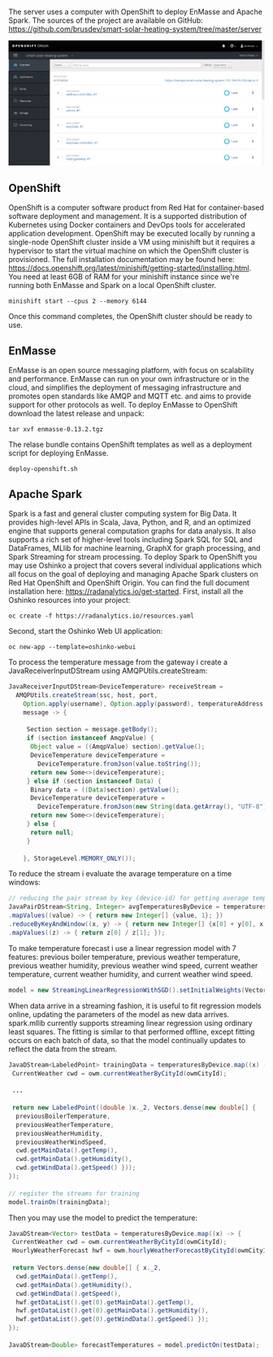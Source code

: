 The server uses a computer with OpenShift to deploy EnMasse and Apache Spark. The sources of the project are available on GitHub: https://github.com/brusdev/smart-solar-heating-system/tree/master/server

![Server Photo](../images/server_photo.png)

## OpenShift
OpenShift is a computer software product from Red Hat for container-based software deployment and management. It is a supported distribution of Kubernetes using Docker containers and DevOps tools for accelerated application development. OpenShift may be executed locally by running a single-node OpenShift cluster inside a VM using minishift but it requires a hypervisor to start the virtual machine on which the OpenShift cluster is provisioned. The full installation documentation may be found here: https://docs.openshift.org/latest/minishift/getting-started/installing.html.
You need at least 6GB of RAM for your minishift instance since we're running both EnMasse and Spark on a local OpenShift cluster.

```
minishift start --cpus 2 --memory 6144
```

Once this command completes, the OpenShift cluster should be ready to use.

## EnMasse
EnMasse is an open source messaging platform, with focus on scalability and performance. EnMasse can run on your own infrastructure or in the cloud, and simplifies the deployment of messaging infrastructure and promotes open standards like AMQP and MQTT etc. and aims to provide support for other protocols as well. To deploy EnMasse to OpenShift download the latest release and unpack:

```
tar xvf enmasse-0.13.2.tgz
```

The relase bundle contains OpenShift templates as well as a deployment script for deploying EnMasse.

```
deploy-openshift.sh
```

## Apache Spark
Spark is a fast and general cluster computing system for Big Data. It provides high-level APIs in Scala, Java, Python, and R, and an optimized engine that supports general computation graphs for data analysis. It also supports a rich set of higher-level tools including Spark SQL for SQL and DataFrames, MLlib for machine learning, GraphX for graph processing, and Spark Streaming for stream processing. To deploy Spark to OpenShift you may use Oshinko a project that covers several individual applications which all focus on the goal of deploying and managing Apache Spark clusters on Red Hat OpenShift and OpenShift Origin. You can find the full document installation here: https://radanalytics.io/get-started. First, install all the Oshinko resources into your project:

```
oc create -f https://radanalytics.io/resources.yaml
```

Second, start the Oshinko Web UI application:

```
oc new-app --template=oshinko-webui
```

To process the temperature message from the gateway i create a JavaReceiverInputDStream using AMQPUtils.createStream:

```Java
JavaReceiverInputDStream<DeviceTemperature> receiveStream =
  AMQPUtils.createStream(ssc, host, port,
    Option.apply(username), Option.apply(password), temperatureAddress,
    message -> {

     Section section = message.getBody();
     if (section instanceof AmqpValue) {
      Object value = ((AmqpValue) section).getValue();
      DeviceTemperature deviceTemperature =
        DeviceTemperature.fromJson(value.toString());
      return new Some<>(deviceTemperature);
     } else if (section instanceof Data) {
      Binary data = ((Data)section).getValue();
      DeviceTemperature deviceTemperature =
        DeviceTemperature.fromJson(new String(data.getArray(), "UTF-8"));
      return new Some<>(deviceTemperature);
     } else {
      return null;
     }

    }, StorageLevel.MEMORY_ONLY());
```

To reduce the stream i evaluate the avarage temperature on a time windows:

```Java
// reducing the pair stream by key (device-id) for getting average temperature value
JavaPairDStream<String, Integer> avgTemperaturesByDevice = temperaturesByDevice
.mapValues((value) -> { return new Integer[] {value, 1}; })
.reduceByKeyAndWindow((x, y) -> { return new Integer[] {x[0] + y[0], x[1] + y[1]}; }, new Duration(5000), new Duration(5000))
.mapValues((z) -> { return z[0] / z[1]; });
```

To make temperature forecast i use a linear regression model with 7 features: previous boiler temperature, previous weather temperature, previous weather humidity, previous weather wind speed, current weather temperature, current weather humidity, and current weather wind speed.

```Java
model = new StreamingLinearRegressionWithSGD().setInitialWeights(Vectors.zeros(7));
```

When data arrive in a streaming fashion, it is useful to fit regression models online, updating the parameters of the model as new data arrives. spark.mllib currently supports streaming linear regression using ordinary least squares. The fitting is similar to that performed offline, except fitting occurs on each batch of data, so that the model continually updates to reflect the data from the stream.

```Java
JavaDStream<LabeledPoint> trainingData = temperaturesByDevice.map((x) -> {
 CurrentWeather cwd = owm.currentWeatherByCityId(owmCityId);
 
 ...

 return new LabeledPoint((double )x._2, Vectors.dense(new double[] {
  previousBoilerTemperature,
  previousWeatherTemperature,
  previousWeatherHumidity,
  previousWeatherWindSpeed,
  cwd.getMainData().getTemp(),
  cwd.getMainData().getHumidity(),
  cwd.getWindData().getSpeed() }));
});

// register the streams for training
model.trainOn(trainingData);
```

Then you may use the model to predict the temperature:

```Java
JavaDStream<Vector> testData = temperaturesByDevice.map((x) -> {
 CurrentWeather cwd = owm.currentWeatherByCityId(owmCityId);
 HourlyWeatherForecast hwf = owm.hourlyWeatherForecastByCityId(owmCityId);
 
 return Vectors.dense(new double[] { x._2,
  cwd.getMainData().getTemp(),
  cwd.getMainData().getHumidity(),
  cwd.getWindData().getSpeed(),
  hwf.getDataList().get(0).getMainData().getTemp(),
  hwf.getDataList().get(0).getMainData().getHumidity(),
  hwf.getDataList().get(0).getWindData().getSpeed() });
});

JavaDStream<Double> forecastTemperatures = model.predictOn(testData);
```
